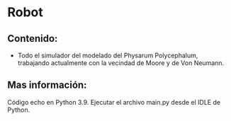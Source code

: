 # Robot
## Contenido:
* Todo el simulador del modelado del Physarum Polycephalum, trabajando actualmente con la vecindad de Moore y de Von Neumann.
## Mas información:
Código echo en Python 3.9. Ejecutar el archivo main.py desde el IDLE de Python. 